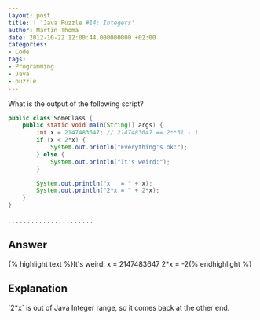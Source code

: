 ```yaml
---
layout: post
title: ! 'Java Puzzle #14: Integers'
author: Martin Thoma
date: 2012-10-22 12:00:44.000000000 +02:00
categories:
- Code
tags:
- Programming
- Java
- puzzle
---
```

What is the output of the following script?

```java
public class SomeClass {
    public static void main(String[] args) {
        int x = 2147483647; // 2147483647 == 2**31 - 1
        if (x < 2*x) {
            System.out.println("Everything's ok:");
        } else {
            System.out.println("It's weird:");
        }

        System.out.println("x   = " + x);
        System.out.println("2*x = " + 2*x);
    }
}
```

.
.
.
.
.
.
.
.
.
.
.
.
.
.
.
.
.
.
.
.
.
.

<h2>Answer</h2>
{% highlight text %}It's weird:
x   = 2147483647
2*x = -2{% endhighlight %}

<h2>Explanation</h2>
`2*x` is out of Java Integer range, so it comes back at the other end.
